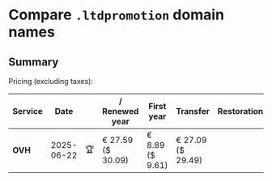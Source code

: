 # Compare `.ltdpromotion` domain names

## Summary

Pricing (excluding taxes):

| Service | Date |  | / Renewed year | First year | Transfer | Restoration |
|--|--|--|--|--|--|--|
| **OVH** | 2025-06-22 | 🏆 | € 27.59<br>($ 30.09) | € 8.89<br>($ 9.61) | € 27.09<br>($ 29.49) |  |
